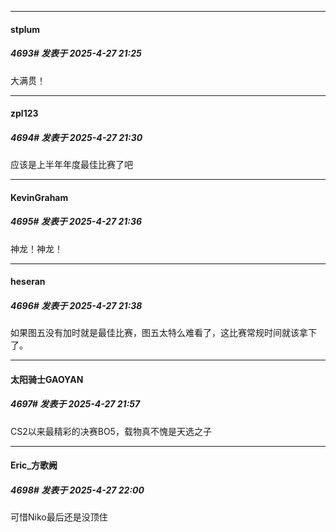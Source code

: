 ﻿
*****

####  stplum  
##### 4693#       发表于 2025-4-27 21:25

大满贯！


*****

####  zpl123  
##### 4694#       发表于 2025-4-27 21:30

应该是上半年年度最佳比赛了吧


*****

####  KevinGraham  
##### 4695#       发表于 2025-4-27 21:36

神龙！神龙！


*****

####  heseran  
##### 4696#       发表于 2025-4-27 21:38

如果图五没有加时就是最佳比赛，图五太特么难看了，这比赛常规时间就该拿下了。


*****

####  太阳骑士GAOYAN  
##### 4697#       发表于 2025-4-27 21:57

CS2以来最精彩的决赛BO5，载物真不愧是天选之子


*****

####  Eric_方歌阙  
##### 4698#       发表于 2025-4-27 22:00

可惜Niko最后还是没顶住

